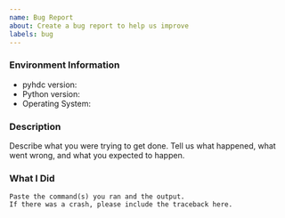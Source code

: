 ```yaml
---
name: Bug Report
about: Create a bug report to help us improve
labels: bug
---
```


<!-- Please search existing issues to avoid creating duplicates. -->

### Environment Information

-   pyhdc version:
-   Python version:
-   Operating System:

### Description

Describe what you were trying to get done.
Tell us what happened, what went wrong, and what you expected to happen.

### What I Did

```
Paste the command(s) you ran and the output.
If there was a crash, please include the traceback here.
```
